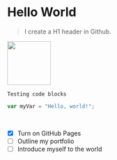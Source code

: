 # Hello World

> I create a H1 header in Github.

<!-- ![Image of Yaktocat](https://octodex.github.com/images/yaktocat.png) -->

<!-- resize an image -->
<img src="https://octodex.github.com/images/yaktocat.png" width="100" height="100">

```
Testing code blocks
```

``` javascript
var myVar = "Hello, world!";
```
<br>


- [X] Turn on GitHub Pages
- [ ] Outline my portfolio
- [ ] Introduce myself to the world
